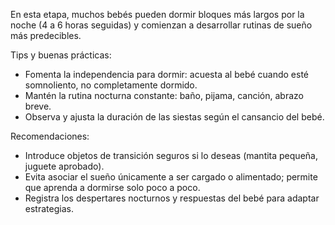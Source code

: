 
En esta etapa, muchos bebés pueden dormir bloques más largos por la noche (4 a 6 horas seguidas) y comienzan a desarrollar rutinas de sueño más predecibles.

Tips y buenas prácticas:
- Fomenta la independencia para dormir: acuesta al bebé cuando esté somnoliento, no completamente dormido.
- Mantén la rutina nocturna constante: baño, pijama, canción, abrazo breve.
- Observa y ajusta la duración de las siestas según el cansancio del bebé.

Recomendaciones:
- Introduce objetos de transición seguros si lo deseas (mantita pequeña, juguete aprobado).
- Evita asociar el sueño únicamente a ser cargado o alimentado; permite que aprenda a dormirse solo poco a poco.
- Registra los despertares nocturnos y respuestas del bebé para adaptar estrategias.
